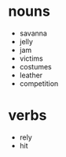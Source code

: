 

# nouns
- savanna
- jelly
- jam
- victims
- costumes
- leather
- competition

# verbs
- rely
- hit